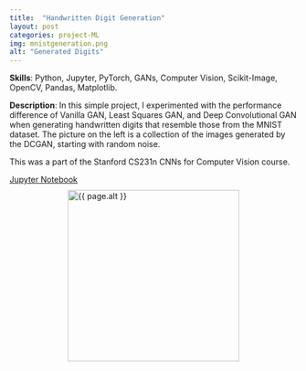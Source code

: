 ```yaml
---
title:  "Handwritten Digit Generation"
layout: post
categories: project-ML
img: mnistgeneration.png
alt: "Generated Digits"
---
```


**Skills**: Python, Jupyter, PyTorch, GANs, Computer Vision, Scikit-Image, OpenCV, Pandas, Matplotlib.


**Description**: In this simple project, I experimented with the performance difference of Vanilla GAN, Least Squares GAN, and Deep Convolutional GAN when generating handwritten digits that resemble those from the MNIST dataset. The picture on the left is a collection of the images generated by the DCGAN, starting with random noise. 

This was a part of the Stanford CS231n CNNs for Computer Vision course. 


<div class="button-container" style="margin-bottom:10px;justify-content:center">
  <div class="more"><a href="https://github.com/rudrakshkapil/CS231n/blob/main/assignment3/Generative_Adversarial_Networks_PyTorch.ipynb">Jupyter Notebook</a></div>
</div>


<div style="display:flex;justify-content:center;align-items:center">
  <img src="{{ site.baseurl }}/resources/projects/{{ page.img }}" alt="{{ page.alt }}" style="width:300px;height:auto;justify-content:center">
</div>

